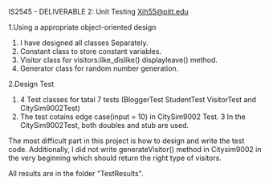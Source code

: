 IS2545 - DELIVERABLE 2: Unit Testing
Xih55@pitt.edu

1.Using a appropriate object-oriented design
  1. I have designed all classes Separately.
  2. Constant class to store constant variables.
  3. Visitor class for visitors:like_dislike() displayleave() method.
  4. Generator class for random number generation.
  
2.Design Test
  1. 4 Test classes for tatal 7 tests (BloggerTest StudentTest VisitorTest and CitySim9002Test)
  2. The test cotains edge case(input = 10) in CitySim9002 Test.
  3  In the CitySim9002Test, both doubles and stub are used.
  
The most difficult part in this project is how to design and write the test code.
Additionally, I did not write generateVisitor() method in Citysim9002 in the very beginning which should return the right type of visitors.

All results are in the folder "TestResults".
